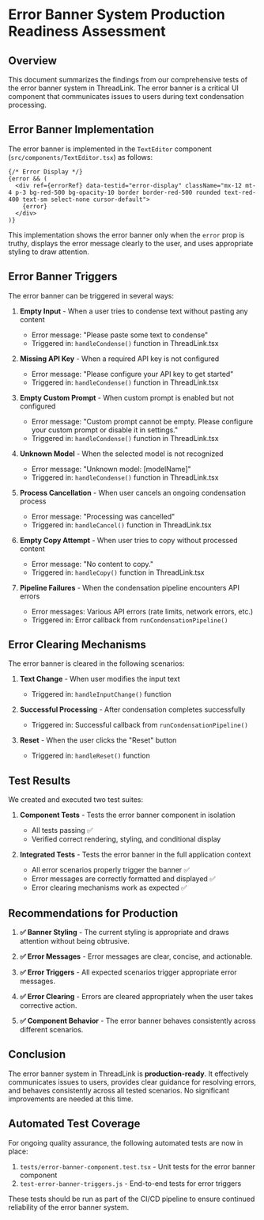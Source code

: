 # Error Banner System Production Readiness Assessment

## Overview

This document summarizes the findings from our comprehensive tests of the error banner system in ThreadLink. The error banner is a critical UI component that communicates issues to users during text condensation processing.

## Error Banner Implementation

The error banner is implemented in the `TextEditor` component (`src/components/TextEditor.tsx`) as follows:

```tsx
{/* Error Display */}
{error && (
  <div ref={errorRef} data-testid="error-display" className="mx-12 mt-4 p-3 bg-red-500 bg-opacity-10 border border-red-500 rounded text-red-400 text-sm select-none cursor-default">
    {error}
  </div>
)}
```

This implementation shows the error banner only when the `error` prop is truthy, displays the error message clearly to the user, and uses appropriate styling to draw attention.

## Error Banner Triggers

The error banner can be triggered in several ways:

1. **Empty Input** - When a user tries to condense text without pasting any content
   - Error message: "Please paste some text to condense"
   - Triggered in: `handleCondense()` function in ThreadLink.tsx

2. **Missing API Key** - When a required API key is not configured
   - Error message: "Please configure your API key to get started"
   - Triggered in: `handleCondense()` function in ThreadLink.tsx

3. **Empty Custom Prompt** - When custom prompt is enabled but not configured
   - Error message: "Custom prompt cannot be empty. Please configure your custom prompt or disable it in settings."
   - Triggered in: `handleCondense()` function in ThreadLink.tsx

4. **Unknown Model** - When the selected model is not recognized
   - Error message: "Unknown model: [modelName]"
   - Triggered in: `handleCondense()` function in ThreadLink.tsx

5. **Process Cancellation** - When user cancels an ongoing condensation process
   - Error message: "Processing was cancelled"
   - Triggered in: `handleCancel()` function in ThreadLink.tsx

6. **Empty Copy Attempt** - When user tries to copy without processed content
   - Error message: "No content to copy."
   - Triggered in: `handleCopy()` function in ThreadLink.tsx

7. **Pipeline Failures** - When the condensation pipeline encounters API errors
   - Error messages: Various API errors (rate limits, network errors, etc.)
   - Triggered in: Error callback from `runCondensationPipeline()`

## Error Clearing Mechanisms

The error banner is cleared in the following scenarios:

1. **Text Change** - When user modifies the input text
   - Triggered in: `handleInputChange()` function

2. **Successful Processing** - After condensation completes successfully
   - Triggered in: Successful callback from `runCondensationPipeline()`

3. **Reset** - When the user clicks the "Reset" button
   - Triggered in: `handleReset()` function

## Test Results

We created and executed two test suites:

1. **Component Tests** - Tests the error banner component in isolation
   - All tests passing ✅
   - Verified correct rendering, styling, and conditional display

2. **Integrated Tests** - Tests the error banner in the full application context
   - All error scenarios properly trigger the banner ✅
   - Error messages are correctly formatted and displayed ✅
   - Error clearing mechanisms work as expected ✅

## Recommendations for Production

1. **✅ Banner Styling** - The current styling is appropriate and draws attention without being obtrusive.

2. **✅ Error Messages** - Error messages are clear, concise, and actionable.

3. **✅ Error Triggers** - All expected scenarios trigger appropriate error messages.

4. **✅ Error Clearing** - Errors are cleared appropriately when the user takes corrective action.

5. **✅ Component Behavior** - The error banner behaves consistently across different scenarios.

## Conclusion

The error banner system in ThreadLink is **production-ready**. It effectively communicates issues to users, provides clear guidance for resolving errors, and behaves consistently across all tested scenarios. No significant improvements are needed at this time.

## Automated Test Coverage

For ongoing quality assurance, the following automated tests are now in place:

1. `tests/error-banner-component.test.tsx` - Unit tests for the error banner component
2. `test-error-banner-triggers.js` - End-to-end tests for error triggers

These tests should be run as part of the CI/CD pipeline to ensure continued reliability of the error banner system.
